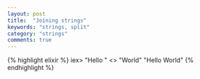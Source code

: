```yaml
---
layout: post
title:  "Joining strings"
keywords: "strings, split"
category: "strings"
comments: true
---
```


{% highlight elixir %}
iex> "Hello " <> "World"
"Hello World"
{% endhighlight %}
